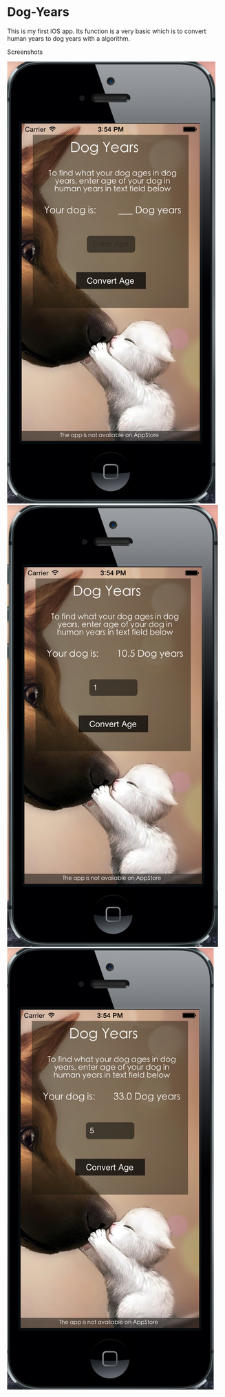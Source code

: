 Dog-Years
=========
This is my first iOS app. Its function is a very basic which is to convert human years to dog years with a algorithm. 

Screenshots 

![alt tag](https://github.com/millingab/Dog-Years/blob/master/Screenshots/Screen%20Shot%202014-08-27%20at%203.54.45%20PM.png)
![alt tag](https://github.com/millingab/Dog-Years/blob/master/Screenshots/Screen%20Shot%202014-08-27%20at%203.54.04%20PM.png)
![alt tag](https://github.com/millingab/Dog-Years/blob/master/Screenshots/Screen%20Shot%202014-08-27%20at%203.54.24%20PM.png)
